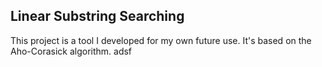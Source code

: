 ## Linear Substring Searching
This project is a tool I developed for my own future use. It's based on the Aho-Corasick algorithm.
    adsf
